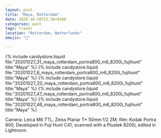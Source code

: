 ```yaml
---
layout: post
title: "Maya, Rotterdam"
date: 2020-10-28T22:36+0100
categories: post
tags: travel
location: "Rotterdam, Netherlands"
emojis: "🔞"

---
```


{% include candystore.liquid file:"20201027_31_maya_rotterdam_portra800_m6_8200i_fujihunt" title:"Maya" %}
{% include candystore.liquid file:"20201027_6_maya_rotterdam_portra800_m6_8200i_fujihunt" title:"Maya" %}
{% include candystore.liquid file:"20201027_20_maya_rotterdam_portra800_m6_8200i_fujihunt" title:"Maya" %}
{% include candystore.liquid file:"20201027_47_maya_rotterdam_portra800_m6_8200i_fujihunt" title:"Maya" %}
{% include candystore.liquid file:"20201027_46_maya_rotterdam_portra800_m6_8200i_fujihunt" title:"Maya" %}

Camera: Leica M6 TTL, Zeiss Planar T* 50mm f/2 ZM; film: Kodak Portra 800, Developed in Fuji Hunt C41, scanned with a Plustek 8200i, edited in Lightroom 